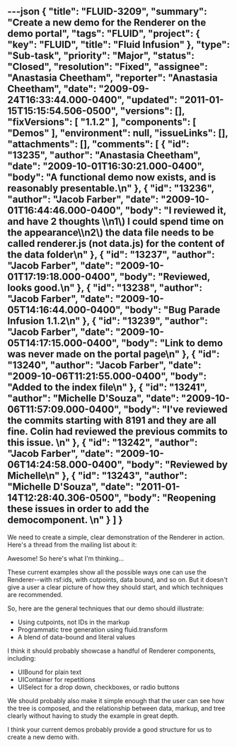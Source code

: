---json
{
  "title": "FLUID-3209",
  "summary": "Create a new demo for the Renderer on the demo portal",
  "tags": "FLUID",
  "project": {
    "key": "FLUID",
    "title": "Fluid Infusion"
  },
  "type": "Sub-task",
  "priority": "Major",
  "status": "Closed",
  "resolution": "Fixed",
  "assignee": "Anastasia Cheetham",
  "reporter": "Anastasia Cheetham",
  "date": "2009-09-24T16:33:44.000-0400",
  "updated": "2011-01-15T15:15:54.506-0500",
  "versions": [],
  "fixVersions": [
    "1.1.2"
  ],
  "components": [
    "Demos"
  ],
  "environment": null,
  "issueLinks": [],
  "attachments": [],
  "comments": [
    {
      "id": "13235",
      "author": "Anastasia Cheetham",
      "date": "2009-10-01T16:30:21.000-0400",
      "body": "A functional demo now exists, and is reasonably presentable.\n"
    },
    {
      "id": "13236",
      "author": "Jacob Farber",
      "date": "2009-10-01T16:44:46.000-0400",
      "body": "I reviewed it, and have 2 thoughts \\\n1\\) I could spend time on the appearance\\\n2\\) the data file needs to be called renderer.js (not data.js) for the content of the data folder\n"
    },
    {
      "id": "13237",
      "author": "Jacob Farber",
      "date": "2009-10-01T17:19:18.000-0400",
      "body": "Reviewed, looks good.\n"
    },
    {
      "id": "13238",
      "author": "Jacob Farber",
      "date": "2009-10-05T14:16:44.000-0400",
      "body": "Bug Parade Infusion 1.1.2\n"
    },
    {
      "id": "13239",
      "author": "Jacob Farber",
      "date": "2009-10-05T14:17:15.000-0400",
      "body": "Link to demo was never made on the portal page\n"
    },
    {
      "id": "13240",
      "author": "Jacob Farber",
      "date": "2009-10-06T11:21:55.000-0400",
      "body": "Added to the index file\n"
    },
    {
      "id": "13241",
      "author": "Michelle D'Souza",
      "date": "2009-10-06T11:57:09.000-0400",
      "body": "I've reviewed  the commits starting with 8191 and they are all fine. Colin had reviewed the previous commits to this issue.&#x20;\n"
    },
    {
      "id": "13242",
      "author": "Jacob Farber",
      "date": "2009-10-06T14:24:58.000-0400",
      "body": "Reviewed by Michelle\n"
    },
    {
      "id": "13243",
      "author": "Michelle D'Souza",
      "date": "2011-01-14T12:28:40.306-0500",
      "body": "Reopening these issues in order to add the democomponent.&#x20;\n"
    }
  ]
}
---
We need to create a simple, clear demonstration of the Renderer in action. Here's a thread from the mailing list about it:

Awesome! So here's what I'm thinking...

These current examples show all the possible ways one can use the Renderer--with rsf:ids, with cutpoints, data bound, and so on. But it doesn't give a user a clear picture of how they should start, and which techniques are recommended.

So, here are the general techniques that our demo should illustrate:

* Using cutpoints, not IDs in the markup
* Programmatic tree generation using fluid.transform
* A blend of data-bound and literal values

I think it should probably showcase a handful of Renderer components, including:

* UIBound for plain text
* UIContainer for repetitions
* UISelect for a drop down, checkboxes, or radio buttons

We should probably also make it simple enough that the user can see how the tree is composed, and the relationship between data, markup, and tree clearly without having to study the example in great depth.

I think your current demos probably provide a good structure for us to create a new demo with.

        